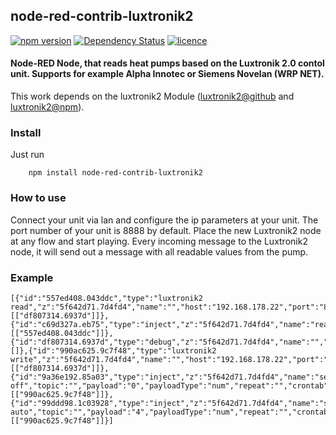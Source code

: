 ## node-red-contrib-luxtronik2
[![npm version](https://badge.fury.io/js/node-red-contrib-luxtronik2.svg)](https://badge.fury.io/js/node-red-contrib-luxtronik2)
[![Dependency Status](https://david-dm.org/coolchip/node-red-contrib-luxtronik2.svg)](https://david-dm.org/coolchip/node-red-contrib-luxtronik2)
[![licence](https://img.shields.io/npm/l/express.svg)](https://www.npmjs.com/package/node-red-contrib-luxtronik2)

#### Node-RED Node, that reads heat pumps based on the Luxtronik 2.0 contol unit. Supports for example Alpha Innotec or Siemens Novelan (WRP NET).

This work depends on the luxtronik2 Module ([luxtronik2@github](https://github.com/coolchip/luxtronik2) and [luxtronik2@npm](https://www.npmjs.com/package/luxtronik2)).

### Install
Just run
```
    npm install node-red-contrib-luxtronik2
```

### How to use
Connect your unit via lan and configure the ip parameters at your unit. The port number of your unit is 8888 by default. Place the new Luxtronik2 node at any flow and start playing.
Every incoming message to the Luxtronik2 node, it will send out a message with all readable values from the pump.

### Example
```text
[{"id":"557ed408.043ddc","type":"luxtronik2 read","z":"5f642d71.7d4fd4","name":"","host":"192.168.178.22","port":"8888","x":320,"y":220,"wires":[["df807314.6937d"]]},{"id":"c69d327a.eb75","type":"inject","z":"5f642d71.7d4fd4","name":"read","topic":"","payload":"","payloadType":"date","repeat":"","crontab":"","once":false,"x":130,"y":220,"wires":[["557ed408.043ddc"]]},{"id":"df807314.6937d","type":"debug","z":"5f642d71.7d4fd4","name":"","active":true,"console":"false","complete":"false","x":510,"y":220,"wires":[]},{"id":"990ac625.9c7f48","type":"luxtronik2 write","z":"5f642d71.7d4fd4","name":"","host":"192.168.178.22","port":"8888","parameter":"heating_operation_mode","x":320,"y":300,"wires":[["df807314.6937d"]]},{"id":"9a36e192.85a03","type":"inject","z":"5f642d71.7d4fd4","name":"set off","topic":"","payload":"0","payloadType":"num","repeat":"","crontab":"","once":false,"x":130,"y":300,"wires":[["990ac625.9c7f48"]]},{"id":"99ddd98.1c03928","type":"inject","z":"5f642d71.7d4fd4","name":"set auto","topic":"","payload":"4","payloadType":"num","repeat":"","crontab":"","once":false,"x":130,"y":340,"wires":[["990ac625.9c7f48"]]}]
```

